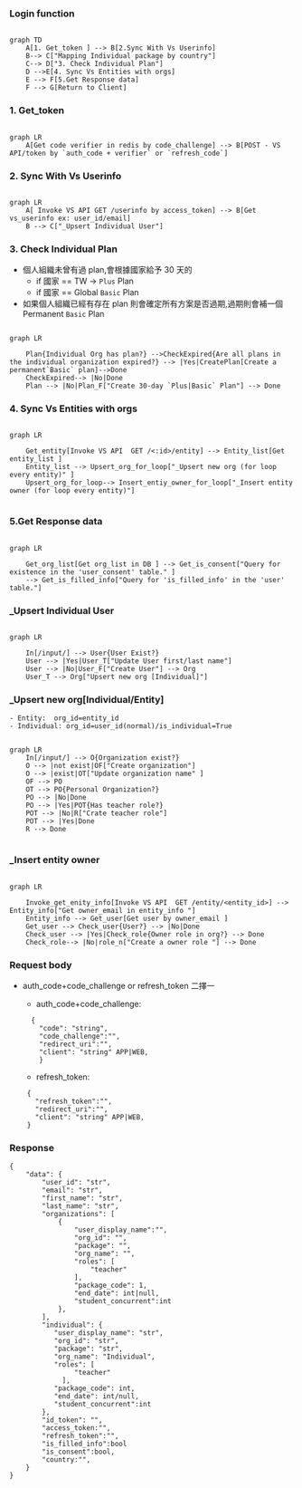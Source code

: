 ### Login function

```mermaid

graph TD
    A[1. Get_token ] --> B[2.Sync With Vs Userinfo]
    B--> C["Mapping Individual package by country"]
    C--> D["3. Check Individual Plan"]
    D -->E[4. Sync Vs Entities with orgs]
    E --> F[5.Get Response data]
    F --> G[Return to Client]
```

### 1. Get_token

```mermaid

graph LR
    A[Get code verifier in redis by code_challenge] --> B[POST - VS API/token by `auth_code + verifier` or `refresh_code`]

```

### 2. Sync With Vs Userinfo

```mermaid

graph LR
    A[ Invoke VS API GET /userinfo by access_token] --> B[Get vs_userinfo ex: user_id/email]
    B --> C["_Upsert Individual User"]

```

### 3. Check Individual Plan

- 個人組織未曾有過 plan,會根據國家給予 30 天的
  - if 國家 == TW -> `Plus` Plan
  - if 國家 == Global `Basic` Plan
- 如果個人組織已經有存在 plan 則會確定所有方案是否過期,過期則會補一個 Permanent `Basic` Plan

```mermaid

graph LR

    Plan{Individual Org has plan?} -->CheckExpired{Are all plans in the individual organization expired?} --> |Yes|CreatePlan[Create a permanent`Basic` plan]-->Done
    CheckExpired--> |No|Done
    Plan --> |No|Plan_F["Create 30-day `Plus|Basic` Plan"] --> Done
```

### 4. Sync Vs Entities with orgs

```mermaid

graph LR

    Get_entity[Invoke VS API  GET /<:id>/entity] --> Entity_list[Get entity_list ]
    Entity_list --> Upsert_org_for_loop["_Upsert new org (for loop every entity)" ]
    Upsert_org_for_loop--> Insert_entiy_owner_for_loop["_Insert entity owner (for loop every entity)"]


```

### 5.Get Response data

```mermaid

graph LR

    Get_org_list[Get org_list in DB ] --> Get_is_consent["Query for existence in the 'user_consent' table." ]
    --> Get_is_filled_info["Query for 'is_filled_info' in the 'user' table."]

```

### \_Upsert Individual User

```mermaid

graph LR

    In[/input/] --> User{User Exist?}
    User --> |Yes|User_T["Update User first/last name"]
    User --> |No|User_F["Create User"] --> Org
    User_T --> Org["Upsert new org [Individual]"]
```

### \_Upsert new org[Individual/Entity]

```
- Entity:  org_id=entity_id
- Individual: org_id=user_id(normal)/is_individual=True
```

```mermaid

graph LR
    In[/input/] --> O{Organization exist?}
    O --> |not exist|OF["Create organization"]
    O --> |exist|OT["Update organization name" ]
    OF --> PO
    OT --> PO{Personal Organization?}
    PO --> |No|Done
    PO --> |Yes|POT{Has teacher role?}
    POT --> |No|R["Crate teacher role"]
    POT --> |Yes|Done
    R --> Done


```

### \_Insert entity owner

```mermaid

graph LR

    Invoke_get_enity_info[Invoke VS API  GET /entity/<entity_id>] --> Entity_info["Get owner_email in entity_info "]
    Entity_info --> Get_user[Get user by owner_email ]
    Get_user --> Check_user{User?} --> |No|Done
    Check_user --> |Yes|Check_role{Owner role in org?} --> Done
    Check_role--> |No|role_n["Create a owner role "] --> Done

```

### Request body

- auth_code+code_challenge or refresh_token 二擇一

  - auth_code+code_challenge:

  ```
    {
      "code": "string",
      "code_challenge":"",
      "redirect_uri":"",
      "client": "string" APP|WEB,
      }
  ```

  - refresh_token:

  ```
   {
     "refresh_token":"",
     "redirect_uri":"",
     "client": "string" APP|WEB,
   }
  ```

### Response

```
{
    "data": {
        "user_id": "str",
        "email": "str",
        "first_name": "str",
        "last_name": "str",
        "organizations": [
            {
                "user_display_name":"",
                "org_id": "",
                "package": "",
                "org_name": "",
                "roles": [
                    "teacher"
                ],
                "package_code": 1,
                "end_date": int|null,
                "student_concurrent":int
            },
        ],
        "individual": {
           "user_display_name": "str",
           "org_id": "str",
           "package": "str",
           "org_name": "Individual",
           "roles": [
                "teacher"
             ],
           "package_code": int,
           "end_date": int/null,
           "student_concurrent":int
        },
        "id_token": "",
        "access_token:"",
        "refresh_token":"",
        "is_filled_info":bool
        "is_consent":bool,
        "country:"",
    }
}
```
